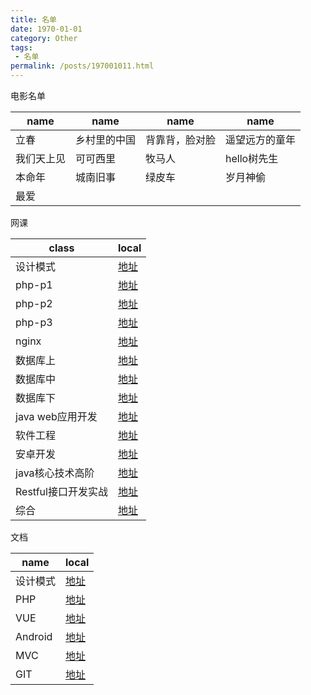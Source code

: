 ```yaml
---
title: 名单
date: 1970-01-01
category: Other
tags:
 - 名单
permalink: /posts/197001011.html
---
```


电影名单

name | name | name | name
-|-|-|-
立春 | 乡村里的中国 | 背靠背，脸对脸 | 遥望远方的童年
我们天上见 | 可可西里 | 牧马人 | hello树先生
本命年 | 城南旧事 | 绿皮车 | 岁月神偷
最爱 | | |

网课

class | local
-|-
设计模式 | [地址](https://www.bilibili.com/video/av57936239?from=search&seid=7719732596065340165)
php-p1 | [地址](https://www.bilibili.com/video/av12863134)
php-p2 | [地址](https://www.bilibili.com/video/av15351498)
php-p3 | [地址](https://www.bilibili.com/video/av15525720)
nginx | [地址](https://www.bilibili.com/video/av68136734?from=search&seid=5274574603263455529)
数据库上 | [地址](https://www.icourse163.org/learn/HIT-1001516002?tid=1206628230#/learn/content)
数据库中 | [地址](https://www.icourse163.org/learn/HIT-1001554030?tid=1450163448#/learn/announce)
数据库下 | [地址](https://www.icourse163.org/learn/HIT-1001578001?tid=1450207445#/learn/content)
java web应用开发 | [地址](https://www.icourse163.org/learn/JMI-1206690866?tid=1207018286#/learn/content)
软件工程 | [地址](https://www.icourse163.org/learn/PKU-1003177002?tid=1206617267#/learn/content)
安卓开发 | [地址](https://www.icourse163.org/learn/TOUC-1001986002?tid=1002088003#/learn/content)
java核心技术高阶 | [地址](https://www.icourse163.org/learn/ECNU-1206500807?tid=1206823217#/learn/content)
Restful接口开发实战 | [地址](https://www.bilibili.com/video/av46874177?from=search&seid=13850263273093716220)
综合 | [地址](https://github.com/threadshare/php)

文档

name | local
-|-
设计模式 | [地址](https://www.runoob.com/design-pattern/design-pattern-tutorial.html)
PHP | [地址](https://www.runoob.com/php/php-tutorial.html)
VUE | [地址](https://www.runoob.com/vue2/vue-tutorial.html)
Android | [地址](https://www.runoob.com/w3cnote/android-tutorial-intro.html)
MVC | [地址](https://www.runoob.com/aspnet/mvc-intro.html)
GIT | [地址](https://www.runoob.com/git/git-tutorial.html)